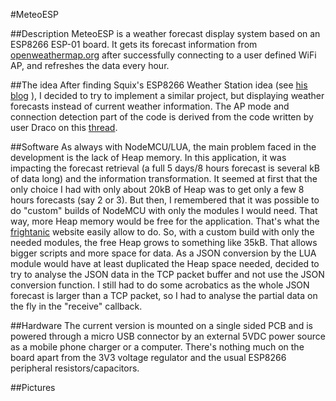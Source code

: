#MeteoESP

##Description
MeteoESP is a weather forecast display system based on an ESP8266 ESP-01 board. It gets its forecast information from [openweathermap.org](http://openweathermap.org) after successfully connecting to a user defined WiFi AP, and refreshes the data every hour.

##The idea
After finding Squix's ESP8266 Weather Station idea (see [his blog](http://blog.squix.ch/2015/06/esp8266-weather-station-v2-code.html) ), I decided to try to implement a similar project, but displaying weather forecasts instead of current weather information.
The AP mode and connection detection part of the code is derived from the code written by user Draco on this [thread](http://www.esp8266.com/viewtopic.php?p=16176).

##Software
As always with NodeMCU/LUA, the main problem faced in the development is the lack of Heap memory. In this application, it was impacting the forecast retrieval (a full 5 days/8 hours forecast is several kB of data long) and the information transformation.
It seemed at first that the only choice I had with only about 20kB of Heap was to get only a few 8 hours forecasts (say 2 or 3). But then, I remembered that it was possible to do "custom" builds of NodeMCU with only the modules I would need.
That way, more Heap memory would be free for the application. That's what the [frightanic](http://frightanic.com/nodemcu-custom-build/) website easily allow to do. So, with a custom build with only the needed modules, the free Heap grows to something like 35kB. That allows bigger scripts and more space for data. As a JSON conversion by the LUA module would have at least duplicated the Heap space needed, decided to try to analyse the JSON data in the TCP packet buffer and not use the JSON conversion function. I still had to do some acrobatics as the whole JSON forecast is larger than a TCP packet, so I had to analyse the partial data on the fly in the "receive" callback.

##Hardware
The current version is mounted on a single sided PCB and is powered through a micro USB connector by an external 5VDC power source as a mobile phone charger or a computer. There's nothing much on the board apart from the 3V3 voltage regulator and the usual ESP8266 peripheral resistors/capacitors.

##Pictures
